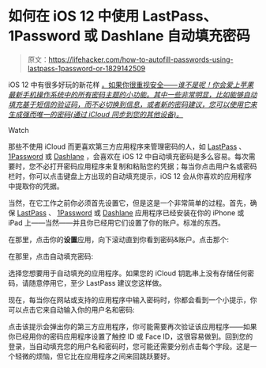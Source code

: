 # 如何在 iOS 12 中使用 LastPass、1Password 或 Dashlane 自动填充密码

> 原文：<https://lifehacker.com/how-to-autofill-passwords-using-lastpass-1password-or-1829142509>

iOS 12 中有很多好玩的新花样 [。如果你很重视安全——*谁不是呢！你会爱上苹果最新手机操作系统中的所有密码主题的小功能。其中一些非常明显，比如能够自动填充基于短信的验证码，而不必切换到信息，或者新的密码建议，您可以使用它来生成强而唯一的密码(通过 iCloud 同步到您的其他设备)。*](https://lifehacker.com/how-to-get-apples-ios-watchos-and-tvos-updates-today-1829108062) 

Watch

那些不使用 iCloud 而更喜欢第三方应用程序来管理密码的人，如 [LastPass](https://lifehacker.com/the-beginners-guide-to-setting-up-lastpass-1785424440#_ga=2.41409445.647277737.1537282231-396842925.1520800403) 、 [1Password](https://lifehacker.com/1passwords-updated-password-manager-is-a-must-have-for-1826379117) 或 [Dashlane](https://www.dashlane.com/) ，会喜欢在 iOS 12 中自动填充密码是多么容易。每次需要时，您不必打开密码应用程序来复制和粘贴您的凭据；每当你点击用户名或密码栏时，你可以点击键盘上方出现的自动填充提示，iOS 12 会从你喜欢的应用程序中提取你的凭据。

当然，在它工作之前你必须首先设置它，但是这是一个非常简单的过程。首先，确保 [LastPass](https://itunes.apple.com/us/app/lastpass-password-manager/id324613447?mt=8) 、 [1Password](https://itunes.apple.com/us/app/1password-password-manager/id568903335?mt=8) 或 [Dashlane](https://itunes.apple.com/us/app/dashlane-password-manager/id517914548?mt=8) 应用程序已经安装在你的 iPhone 或 iPad 上——当然——并且你已经用它们设置了你的账户。标准的东西。

在那里，点击你的**设置**应用，向下滚动直到你看到密码&账户。点击那个:

在那里，点击自动填充密码:

选择您想要用于自动填充的应用程序。如果您的 iCloud 钥匙串上没有存储任何密码，请随意停用它，至少 LastPass 建议您这样做。

现在，每当你在网站或支持的应用程序中输入密码时，你都会看到一个小提示，你可以点击它来自动输入你的用户名和密码:

点击该提示会弹出你的第三方应用程序，你可能需要再次验证该应用程序——如果你已经用你的密码应用程序设置了触控 ID 或 Face ID，这很容易做到。回到您的登录，当自动填充您的用户名和密码时，您可能还需要分别点击每个字段。这是一个轻微的烦恼，但它比在应用程序之间来回跳跃要好。